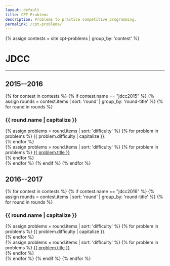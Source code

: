 ```yaml
---
layout: default
title: CPT Problems
description: Problems to practice competitive programming.
permalink: /cpt-problems/
---
```


{% assign contests = site.cpt-problems | group_by: 'contest' %}

# JDCC

---

## 2015--2016
<div class="page-listing-container fixed-size">
	{% for contest in contests %}
		{% if contest.name == "jdcc2015" %}
			{% assign rounds = contest.items | sort: 'round' | group_by: 'round-title' %}
			{% for round in rounds %}
				<div class="page-listing">
					<h3>{{ round.name | capitalize }}</h3>
					<div class="inline list-index">
						{% assign problems = round.items | sort: 'difficulty' %}
						{% for problem in problems %}
							{{ problem.difficulty | capitalize }}.<br>
						{% endfor %}
					</div>
					<div class="inline">
						{% assign problems = round.items | sort: 'difficulty' %}
						{% for problem in problems %}
							<a href="{{ problem.url }}">{{ problem.title }}</a><br>
						{% endfor %}
					</div>
				</div>
			{% endfor %}
		{% endif %}
	{% endfor %}
</div>

## 2016--2017
<div class="page-listing-container fixed-size">
	{% for contest in contests %}
		{% if contest.name == "jdcc2016" %}
			{% assign rounds = contest.items | sort: 'round' | group_by: 'round-title' %}
			{% for round in rounds %}
				<div class="page-listing">
					<h3>{{ round.name | capitalize }}</h3>
					<div class="inline list-index">
						{% assign problems = round.items | sort: 'difficulty' %}
						{% for problem in problems %}
							{{ problem.difficulty | capitalize }}.<br>
						{% endfor %}
					</div>
					<div class="inline">
						{% assign problems = round.items | sort: 'difficulty' %}
						{% for problem in problems %}
							<a href="{{ problem.url }}">{{ problem.title }}</a><br>
						{% endfor %}
					</div>
				</div>
			{% endfor %}
		{% endif %}
	{% endfor %}
</div>
